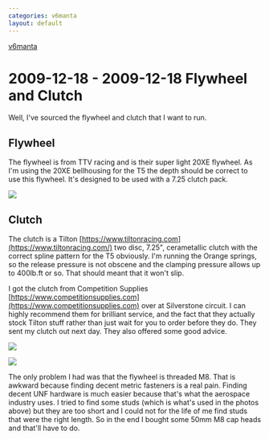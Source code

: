 ```yaml
---
categories: v6manta
layout: default
---
```


[v6manta](/v6manta)

# 2009-12-18 - 2009-12-18 Flywheel and Clutch

Well, I've sourced the flywheel and clutch that I want to run.

## Flywheel

The flywheel is from TTV racing and is their super light 20XE flywheel. As I'm using the 20XE bellhousing for the T5 the depth should be correct to use this flywheel. It's designed to be used with a 7.25 clutch pack.

  ![](/img/v6manta/manta0195.jpg)

## Clutch

The clutch is a Tilton [https://www.tiltonracing.com](https://www.tiltonracing.com/) two disc, 7.25", cerametallic clutch with the correct spline pattern for the T5 obviously. I'm running the Orange springs, so the release pressure is not obscene and the clamping pressure allows up to 400lb.ft or so. That should meant that it won't slip.

I got the clutch from Competition Supplies [https://www.competitionsupplies.com](https://www.competitionsupplies.com) over at Silverstone circuit. I can highly recommend them for brilliant service, and the fact that they actually stock Tilton stuff rather than just wait for you to order before they do. They sent my clutch out next day. They also offered some good advice.

  ![](/img/v6manta/manta0196.jpg)

  ![](/img/v6manta/manta0197.jpg)


The only problem I had was that the flywheel is threaded M8. That is awkward because finding decent metric fasteners is a real pain. Finding decent UNF hardware is much easier because that's what the aerospace industry uses. I tried to find some studs (which is what's used in the photos above) but they are too short and I could not for the life of me find studs that were the right length. So in the end I bought some 50mm M8 cap heads and that'll have to do.
